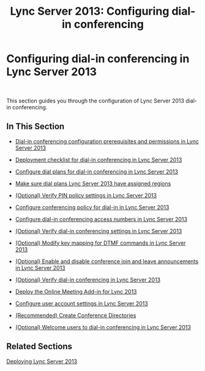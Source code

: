 ﻿---
title: 'Lync Server 2013: Configuring dial-in conferencing'
TOCTitle: Configuring dial-in conferencing
ms:assetid: 79a98c5d-a0a8-4729-828d-b9166842432c
ms:mtpsurl: https://technet.microsoft.com/en-us/library/Gg398600(v=OCS.15)
ms:contentKeyID: 48184587
ms.date: 10/03/2014
mtps_version: v=OCS.15
---

# Configuring dial-in conferencing in Lync Server 2013

 


This section guides you through the configuration of Lync Server 2013 dial-in conferencing.

## In This Section

  - [Dial-in conferencing configuration prerequisites and permissions in Lync Server 2013](lync-server-2013-dial-in-conferencing-configuration-prerequisites-and-permissions.md)

  - [Deployment checklist for dial-in conferencing in Lync Server 2013](lync-server-2013-deployment-checklist-for-dial-in-conferencing.md)

  - [Configure dial plans for dial-in conferencing in Lync Server 2013](lync-server-2013-configure-dial-plans-for-dial-in-conferencing.md)

  - [Make sure dial plans Lync Server 2013 have assigned regions](lync-server-2013-make-sure-dial-plans-have-assigned-regions.md)

  - [(Optional) Verify PIN policy settings in Lync Server 2013](lync-server-2013-optional-verify-pin-policy-settings.md)

  - [Configure conferencing policy for dial-in in Lync Server 2013](lync-server-2013-configure-conferencing-policy-for-dial-in.md)

  - [Configure dial-in conferencing access numbers in Lync Server 2013](lync-server-2013-configure-dial-in-conferencing-access-numbers.md)

  - [(Optional) Verify dial-in conferencing settings in Lync Server 2013](lync-server-2013-optional-verify-dial-in-conferencing-settings.md)

  - [(Optional) Modify key mapping for DTMF commands in Lync Server 2013](lync-server-2013-optional-modify-key-mapping-for-dtmf-commands.md)

  - [(Optional) Enable and disable conference join and leave announcements in Lync Server 2013](lync-server-2013-optional-enable-and-disable-conference-join-and-leave-announcements.md)

  - [(Optional) Verify dial-in conferencing in Lync Server 2013](lync-server-2013-optional-verify-dial-in-conferencing.md)

  - [Deploy the Online Meeting Add-in for Lync 2013](lync-server-2013-deploy-the-online-meeting-add-in-for-lync-2013.md)

  - [Configure user account settings in Lync Server 2013](lync-server-2013-configure-user-account-settings.md)

  - [(Recommended) Create Conference Directories](recommended-create-conference-directories.md)

  - [(Optional) Welcome users to dial-in conferencing in Lync Server 2013](lync-server-2013-optional-welcome-users-to-dial-in-conferencing.md)

## Related Sections

[Deploying Lync Server 2013](lync-server-2013-deploying-lync-server.md)

